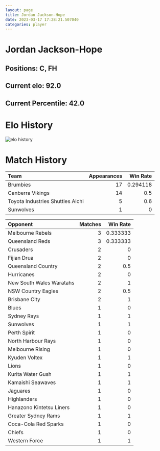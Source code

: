 ```yaml
---  
layout: page  
title: Jordan Jackson-Hope  
date: 2023-03-17 17:28:21.507040  
categories: player  
---
```

# Jordan Jackson-Hope

## Positions: C, FH

## Current elo: 92.0

## Current Percentile: 42.0

# Elo History


![elo history](history_JordanJackson-Hope.png)
# Match History


| Team                             |   Appearances |   Win Rate |
|:---------------------------------|--------------:|-----------:|
| Brumbies                         |            17 |   0.294118 |
| Canberra Vikings                 |            14 |   0.5      |
| Toyota Industries Shuttles Aichi |             5 |   0.6      |
| Sunwolves                        |             1 |   0        |

| Opponent                 |   Matches |   Win Rate |
|:-------------------------|----------:|-----------:|
| Melbourne Rebels         |         3 |   0.333333 |
| Queensland Reds          |         3 |   0.333333 |
| Crusaders                |         2 |   0        |
| Fijian Drua              |         2 |   0        |
| Queensland Country       |         2 |   0.5      |
| Hurricanes               |         2 |   0        |
| New South Wales Waratahs |         2 |   1        |
| NSW Country Eagles       |         2 |   0.5      |
| Brisbane City            |         2 |   1        |
| Blues                    |         1 |   0        |
| Sydney Rays              |         1 |   1        |
| Sunwolves                |         1 |   1        |
| Perth Spirit             |         1 |   0        |
| North Harbour Rays       |         1 |   0        |
| Melbourne Rising         |         1 |   0        |
| Kyuden Voltex            |         1 |   1        |
| Lions                    |         1 |   0        |
| Kurita Water Gush        |         1 |   1        |
| Kamaishi Seawaves        |         1 |   1        |
| Jaguares                 |         1 |   0        |
| Highlanders              |         1 |   0        |
| Hanazono Kintetsu Liners |         1 |   0        |
| Greater Sydney Rams      |         1 |   1        |
| Coca-Cola Red Sparks     |         1 |   0        |
| Chiefs                   |         1 |   0        |
| Western Force            |         1 |   1        |